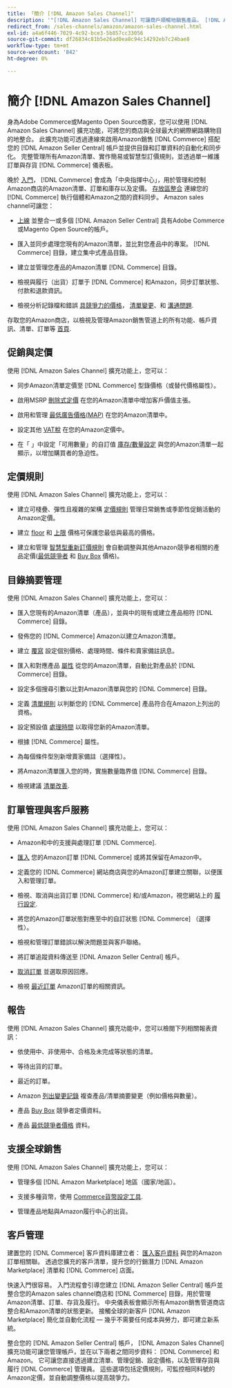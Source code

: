 ```yaml
---
title: 「簡介 [!DNL Amazon Sales Channel]"
description: '"[!DNL Amazon Sales Channel] 可讓商戶順暢地銷售產品， [!DNL Amazon Marketplace].」'
redirect_from: /sales-channels/amazon/amazon-sales-channel.html
exl-id: a4a6f446-7029-4c92-bce3-5b857cc33056
source-git-commit: df26834c81b5e26ad0ea8c94c14292eb7c24bae8
workflow-type: tm+mt
source-wordcount: '842'
ht-degree: 0%

---
```


# 簡介 [!DNL Amazon Sales Channel]

身為Adobe Commerce或Magento Open Source商家，您可以使用 [!DNL Amazon Sales Channel] 擴充功能，可將您的商店與全球最大的網際網路購物目的地整合。 此擴充功能可透過連線來啟用Amazon銷售 [!DNL Commerce] 搭配您的 [!DNL Amazon Seller Central] 帳戶並提供目錄和訂單資料的自動化和同步化。 完整管理所有Amazon清單、實作簡易或智慧型訂價規則，並透過單一維護訂單與存貨 [!DNL Commerce] 儀表板。

晚於 [入門](./amazon-onboarding-home.md)， [!DNL Commerce] 會成為「中央指揮中心」，用於管理和控制Amazon商店的Amazon清單、訂單和庫存以及定價。 [存放區整合](./store-integration.md) 連線您的 [!DNL Commerce] 執行個體和Amazon之間的資料同步。 Amazon sales channel可讓您：

- [上線](./amazon-onboarding-home.md) 並整合一或多個 [!DNL Amazon Seller Central] 具有Adobe Commerce或Magento Open Source的帳戶。

- 匯入並同步處理您現有的Amazon清單，並比對您產品中的專案。 [!DNL Commerce] 目錄，建立集中式產品目錄。

- 建立並管理您產品的Amazon清單 [!DNL Commerce] 目錄。

- 檢視與履行（出貨）訂單于 [!DNL Commerce] 和Amazon，同步訂單狀態、付款和退款資訊。

- 檢視分析記錄檔和錯誤 [具競爭力的價格](./competitive-price-analysis.md)， [清單變更](./listing-changes-log.md)、和 [溝通問題](./communication-errors-log.md).

存取您的Amazon商店，以檢視及管理Amazon銷售管道上的所有功能、帳戶資訊、清單、訂單等 [首頁](./amazon-sales-channel-home.md).

## 促銷與定價

使用 [!DNL Amazon Sales Channel] 擴充功能上，您可以：

- 同步Amazon清單定價至 [!DNL Commerce] 型錄價格（或替代價格屬性）。

- 啟用MSRP [刪除式定價](./listing-price.md#configure-listing-price-settings) 在您的Amazon清單中增加客戶價值主張。

- 啟用和管理 [最低廣告價格(MAP)](./listing-price.md#configure-listing-price-settings) 在您的Amazon清單中。

- 設定其他 [VAT稅](./listing-price.md#configure-listing-price-settings) 在您的Amazon定價中。

- 在「 」中設定「可用數量」的自訂值 [庫存/數量設定](./stock-quantity.md#configure-stock--quantity-settings) 與您的Amazon清單一起顯示，以增加購買者的急迫性。

## 定價規則

使用 [!DNL Amazon Sales Channel] 擴充功能上，您可以：

- 建立可棧疊、彈性且複雜的架構 [定價規則](./pricing-products.md) 管理日常銷售或季節性促銷活動的Amazon定價。

- 建立 [floor](./floor-price.md) 和 [上限](./optional-ceiling-price.md) 價格可保護您最低與最高的價格。

- 建立和管理 [智慧型重新訂價規則](./intelligent-repricing-rules.md) 會自動調整與其他Amazon競爭者相關的產品定價([最低競爭者](./lowest-competitor-pricing.md) 和 [Buy Box](./buy-box-competitor-pricing.md) 價格)。

## 目錄摘要管理

使用 [!DNL Amazon Sales Channel] 擴充功能上，您可以：

- 匯入您現有的Amazon清單（產品），並與中的現有或建立產品相符 [!DNL Commerce] 目錄。

- 發佈您的 [!DNL Commerce] Amazon以建立Amazon清單。

- 建立 [覆寫](./creating-editing-overrides.md) 設定個別價格、處理時間、條件和賣家備註訊息。

- 匯入和對應產品 [屬性](./attributes-view.md) 從您的Amazon清單，自動比對產品於 [!DNL Commerce] 目錄。

- 設定多個搜尋引數以比對Amazon清單與您的 [!DNL Commerce] 目錄。

- 定義 [清單規則](./listing-rules.md) 以判斷您的 [!DNL Commerce] 產品符合在Amazon上列出的資格。

- 設定預設值 [處理時間](./product-listing-actions.md) 以取得您新的Amazon清單。

- 根據 [!DNL Commerce] 屬性。

- 為每個條件型別新增賣家備註（選擇性）。

- 將Amazon清單匯入您的時，實施數量臨界值 [!DNL Commerce] 目錄。

- 檢視建議 [清單改善](./listing-improvements.md).

## 訂單管理與客戶服務

使用 [!DNL Amazon Sales Channel] 擴充功能上，您可以：

- Amazon和中的支援與處理訂單 [!DNL Commerce].

- [匯入](./order-settings.md#configure-order-settings) 您的Amazon訂單 [!DNL Commerce] 或將其保留在Amazon中。

- 定義您的 [!DNL Commerce] 網站商店與您的Amazon訂單建立關聯，以便匯入和管理訂單。

- 檢視、取消與出貨訂單 [!DNL Commerce] 和/或Amazon，視您網站上的 [履行設定](./fulfilled-by.md).

- 將您的Amazon訂單狀態對應至中的自訂狀態 [!DNL Commerce] （選擇性）。

- 檢視和管理訂單錯誤以解決問題並與客戶聯絡。

- 將訂單追蹤資料傳送至 [!DNL Amazon Seller Central] 帳戶。

- [取消訂單](./cancel-unshipped-order.md) 並選取原因回應。

- 檢視 [最近訂單](./amazon-store-dashboard.md) Amazon訂單的相關資訊。

## 報告

使用 [!DNL Amazon Sales Channel] 擴充功能中，您可以檢閱下列相關報表資訊：

- 依使用中、非使用中、合格及未完成等狀態的清單。

- 等待出貨的訂單。

- 最近的訂單。

- Amazon [列出變更記錄](./listing-changes-log.md) 複查產品/清單摘要變更（例如價格與數量）。

- 產品 [Buy Box](./buy-box-competitor-pricing.md) 競爭者定價資料。

- 產品 [最低競爭者價格](./lowest-competitor-pricing.md) 資料。

## 支援全球銷售

使用 [!DNL Amazon Sales Channel] 擴充功能上，您可以：

- 管理多個 [!DNL Amazon Marketplace] 地區（國家/地區）。

- 支援多種貨幣，使用 [Commerce貨幣設定工具](https://experienceleague.adobe.com/docs/commerce-admin/stores-sales/site-store/currency/currency-configuration.html).

- 管理產品地點與Amazon履行中心的出貨。

## 客戶管理

建置您的 [!DNL Commerce] 客戶資料庫建立者： [匯入客戶資料](./order-settings.md#configure-order-settings) 與您的Amazon訂單相關聯。 透過您擴充的客戶清單，提升您的行銷潛力 [!DNL Amazon Marketplace] 清單和 [!DNL Commerce] 店面。


快速入門很容易。 入門流程會引導您建立 [!DNL Amazon Seller Central] 帳戶並整合您的Amazon sales channel商店和 [!DNL Commerce] 目錄，用於管理Amazon清單、訂單、存貨及履行。 中央儀表板會顯示所有Amazon銷售管道商店整合和Amazon清單的狀態更新。 接觸全球的新客戶 [!DNL Amazon Marketplace] 簡化並自動化流程 — 幾乎不需要任何成本與勞力，即可建立新系統。

整合您的 [!DNL Amazon Seller Central] 帳戶， [!DNL Amazon Sales Channel] 擴充功能可讓您管理帳戶，並在以下兩者之間同步資料： [!DNL Commerce] 和Amazon。 它可讓您直接透過建立清單、管理促銷、設定價格，以及管理存貨與履行 [!DNL Commerce] 管理員。 這些選項包括定價規則，可監控相同料號的Amazon定價，並自動調整價格以提高競爭力。

